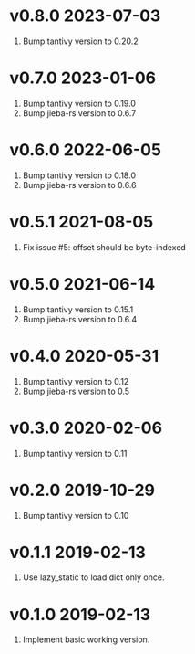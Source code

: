 v0.8.0 2023-07-03
==========================

1. Bump tantivy version to 0.20.2

v0.7.0 2023-01-06
==========================

1. Bump tantivy version to 0.19.0
2. Bump jieba-rs version to 0.6.7

v0.6.0 2022-06-05
==========================

1. Bump tantivy version to 0.18.0
2. Bump jieba-rs version to 0.6.6

v0.5.1 2021-08-05
==========================

1. Fix issue #5: offset should be byte-indexed


v0.5.0 2021-06-14
==========================

1. Bump tantivy version to 0.15.1
2. Bump jieba-rs version to 0.6.4

v0.4.0 2020-05-31
==========================

1. Bump tantivy version to 0.12
2. Bump jieba-rs version to 0.5

v0.3.0 2020-02-06
==========================

1. Bump tantivy version to 0.11

v0.2.0 2019-10-29
==========================

1. Bump tantivy version to 0.10

v0.1.1 2019-02-13
==========================

1. Use lazy_static to load dict only once.

v0.1.0 2019-02-13
==========================

1. Implement basic working version.
